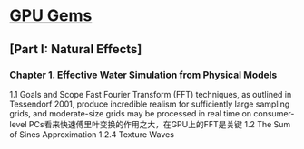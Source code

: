 # [GPU Gems](https://developer.nvidia.com/gpugems/gpugems/foreword)

## [Part I: Natural Effects]

### Chapter 1. Effective Water Simulation  from Physical Models
1.1 Goals and Scope
Fast Fourier Transform (FFT) techniques, as outlined in Tessendorf 2001, produce incredible realism for sufficiently large sampling grids, and moderate-size grids may be processed in real time on consumer-level PCs看来快速傅里叶变换的作用之大，在GPU上的FFT是关键
1.2 The Sum of Sines Approximation
1.2.4 Texture Waves

